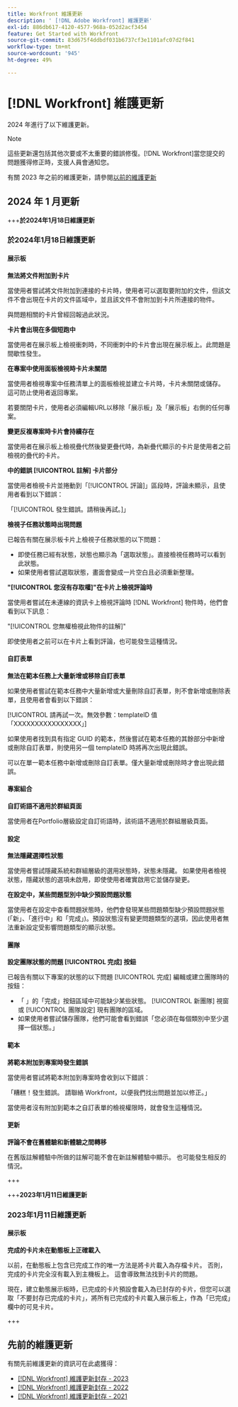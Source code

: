 ```yaml
---
title: Workfront 維護更新
description: ' [!DNL Adobe Workfront] 維護更新'
exl-id: 886db617-4120-4577-968a-052d2acf3454
feature: Get Started with Workfront
source-git-commit: 83d675f4ddbdf031b6737cf3e1101afc07d2f841
workflow-type: tm+mt
source-wordcount: '945'
ht-degree: 49%

---
```


# [!DNL Workfront] 維護更新

2024 年進行了以下維護更新。

>[!NOTE]
>
>這些更新還包括其他次要或不太重要的錯誤修復。[!DNL Workfront]當您提交的問題獲得修正時，支援人員會通知您。

有關 2023 年之前的維護更新，請參閱[以前的維護更新](#previous-maintenance-updates)

## 2024 年 1 月更新

+++**於2024年1月18日維護更新**

### 於2024年1月18日維護更新

#### 展示板

**無法將文件附加到卡片**

當使用者嘗試將文件附加到連接的卡片時，使用者可以選取要附加的文件，但該文件不會出現在卡片的文件區域中，並且該文件不會附加到卡片所連接的物件。

與問題相關的卡片曾經回報過此狀況。

**卡片會出現在多個短跑中**

當使用者在展示板上檢視衝刺時，不同衝刺中的卡片會出現在展示板上。此問題是間歇性發生。

**在專案中使用面板檢視時卡片未關閉**

當使用者檢視專案中任務清單上的面板檢視並建立卡片時，卡片未關閉或儲存。 這可防止使用者返回專案。

若要關閉卡片，使用者必須編輯URL以移除「展示板」及「展示板」右側的任何專案。

**變更反複專案時卡片會持續存在**

當使用者在展示板上檢視疊代然後變更疊代時，為新疊代顯示的卡片是使用者之前檢視的疊代的卡片。

**中的錯誤 [!UICONTROL 註解] 卡片部分**

當使用者檢視卡片並捲動到「[!UICONTROL 評論]」區段時，評論未顯示，且使用者看到以下錯誤：

「[!UICONTROL 發生錯誤。請稍後再試。]」

**檢視子任務狀態時出現問題**

已報告有關在展示板卡片上檢視子任務狀態的以下問題：

* 即使任務已經有狀態，狀態也顯示為「選取狀態」。直接檢視任務時可以看到此狀態。
* 如果使用者嘗試選取狀態，畫面會變成一片空白且必須重新整理。

**&quot;[!UICONTROL 您沒有存取權]&quot;在卡片上檢視評論時**

當使用者嘗試在未連線的資訊卡上檢視評論時 [!DNL Workfront] 物件時，他們會看到以下訊息：

&quot;[!UICONTROL 您無權檢視此物件的註解]&quot;

即使使用者之前可以在卡片上看到評論，也可能發生這種情況。

#### 自訂表單

**無法在範本任務上大量新增或移除自訂表單**

如果使用者嘗試在範本任務中大量新增或大量刪除自訂表單，則不會新增或刪除表單，且使用者會看到以下錯誤：

[!UICONTROL 請再試一次。無效參數：templateID 值「XXXXXXXXXXXXXXXX」]

如果使用者找到具有指定 GUID 的範本，然後嘗試在範本任務的其餘部分中新增或刪除自訂表單，則使用另一個 templateID 時將再次出現此錯誤。

可以在單一範本任務中新增或刪除自訂表單。僅大量新增或刪除時才會出現此錯誤。

#### 專案組合

**自訂術語不適用於群組頁面**

當使用者在Portfolio層級設定自訂術語時，該術語不適用於群組層級頁面。

#### 設定

**無法隱藏選擇性狀態**

當使用者嘗試隱藏系統和群組層級的選用狀態時，狀態未隱藏。 如果使用者檢視狀態，隱藏狀態的選項未啟用，即使使用者確實啟用它並儲存變更。

**在設定中，某些問題型別中缺少預設問題狀態**

當使用者在設定中查看問題狀態時，他們會發現某些問題類型缺少預設問題狀態 (「新」、「進行中」和「完成」)。預設狀態沒有變更問題類型的選項，因此使用者無法重新設定受影響問題類型的顯示狀態。

#### 團隊

**設定團隊狀態的問題 [!UICONTROL 完成] 按鈕**

已報告有關以下專案的狀態的以下問題 [!UICONTROL 完成] 編輯或建立團隊時的按鈕：

* 「 」的「完成」按鈕區域中可能缺少某些狀態。 [!UICONTROL 新團隊] 視窗或 [!UICONTROL 團隊設定] 現有團隊的區域。
* 如果使用者嘗試儲存團隊，他們可能會看到錯誤「您必須在每個類別中至少選擇一個狀態。」

#### 範本

**將範本附加到專案時發生錯誤**

當使用者嘗試將範本附加到專案時會收到以下錯誤：

「糟糕！發生錯誤。 請聯絡 Workfront，以便我們找出問題並加以修正。」

當使用者沒有附加到範本之自訂表單的檢視權限時，就會發生這種情況。

#### 更新

**評論不會在舊體驗和新體驗之間轉移**

在舊版註解體驗中所做的註解可能不會在新註解體驗中顯示。 也可能發生相反的情況。

+++

+++**2023年1月11日維護更新**

### 2023年1月11日維護更新

#### 展示板

**完成的卡片未在動態板上正確載入**

以前，在動態板上包含已完成工作的唯一方法是將卡片載入為存檔卡片。 否則，完成的卡片完全沒有載入到主機板上。 這會導致無法找到卡片的問題。

現在，建立動態展示板時，已完成的卡片預設會載入為已封存的卡片，但您可以選取「不要封存已完成的卡片」，將所有已完成的卡片載入展示板上，作為「已完成」欄中的可見卡片。

+++

## 先前的維護更新

有關先前維護更新的資訊可在此處獲得：

* [[!DNL Workfront] 維護更新封存 - 2023](2023-updates.md)
* [[!DNL Workfront] 維護更新封存 - 2022](2022-updates.md)
* [[!DNL Workfront] 維護更新封存 - 2021](2021-updates.md)
